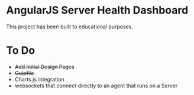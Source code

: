 AngularJS Server Health Dashboard 
===================================

This project has been built to educational purposes. 

To Do
=====

* ~~Add Initial Design Pages~~
* ~~Gulpfile~~
* Charts.js integration
* websockets that connect directly to an agent that runs on a Server